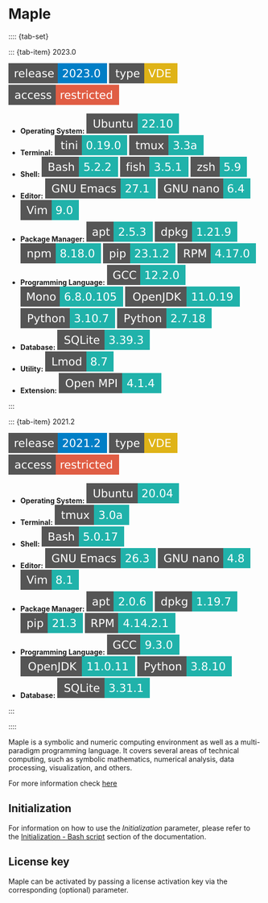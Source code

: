 # Maple

:::: {tab-set}

::: {tab-item} 2023.0

[![](badges/release-2023.0-blue.svg)](https://cloud.sdu.dk/app/jobs/create?app=maple&version=2023.0)
![type](badges/type-VDE-yellow.svg)
![access](badges/access-restricted-red.svg)
* **Operating System:** ![](./badges/Ubuntu-22.10-lightseagreen.svg)
* **Terminal:** ![](./badges/tini-0.19.0-lightseagreen.svg) ![](./badges/tmux-3.3a-lightseagreen.svg)
* **Shell:** ![](./badges/bash-5.2.2-lightseagreen.svg) ![](./badges/fish-3.5.1-lightseagreen.svg) ![](./badges/zsh-5.9-lightseagreen.svg)
* **Editor:** ![](./badges/emacs-27.1-lightseagreen.svg) ![](./badges/nano-6.4-lightseagreen.svg) ![](./badges/vim-9.0-lightseagreen.svg)
* **Package Manager:** ![](./badges/apt-2.5.3-lightseagreen.svg) ![](./badges/dpkg-1.21.9-lightseagreen.svg) ![](./badges/npm-8.18.0-lightseagreen.svg) ![](./badges/pip-23.1.2-lightseagreen.svg) ![](./badges/rpm-4.17.0-lightseagreen.svg)
* **Programming Language:** ![](./badges/GCC-12.2.0-lightseagreen.svg) ![](./badges/Mono-6.8.0.105-lightseagreen.svg) ![](./badges/OpenJDK-11.0.19-lightseagreen.svg) ![](./badges/Python-3.10.7-lightseagreen.svg) ![](./badges/Python-2.7.18-lightseagreen.svg)
* **Database:** ![](./badges/SQLite-3.39.3-lightseagreen.svg)
* **Utility:** ![](./badges/Lmod-8.7-lightseagreen.svg)
* **Extension:** ![](./badges/OpenMPI-4.1.4-lightseagreen.svg)

:::

::: {tab-item} 2021.2

[![](badges/release-2021.2-blue.svg)](https://cloud.sdu.dk/app/jobs/create?app=maple&version=2021.2)
![type](badges/type-VDE-yellow.svg)
![access](badges/access-restricted-red.svg)
* **Operating System:** ![](./badges/Ubuntu-20.04-lightseagreen.svg)
* **Terminal:** ![](./badges/tmux-3.0a-lightseagreen.svg)
* **Shell:** ![](./badges/bash-5.0.17-lightseagreen.svg)
* **Editor:** ![](./badges/emacs-26.3-lightseagreen.svg) ![](./badges/nano-4.8-lightseagreen.svg) ![](./badges/vim-8.1-lightseagreen.svg)
* **Package Manager:** ![](./badges/apt-2.0.6-lightseagreen.svg) ![](./badges/dpkg-1.19.7-lightseagreen.svg) ![](./badges/pip-21.3-lightseagreen.svg) ![](./badges/rpm-4.14.2.1-lightseagreen.svg)
* **Programming Language:** ![](./badges/GCC-9.3.0-lightseagreen.svg) ![](./badges/OpenJDK-11.0.11-lightseagreen.svg) ![](./badges/Python-3.8.10-lightseagreen.svg)
* **Database:** ![](./badges/SQLite-3.31.1-lightseagreen.svg)

:::

::::

Maple is a symbolic and numeric computing environment as well as a multi-paradigm programming language. It covers several areas of technical computing, such as symbolic mathematics, numerical analysis, data processing, visualization, and others.

For more information check [here](https://www.maplesoft.com/support/training/quickstart.aspx)

## Initialization

For information on how to use the *Initialization* parameter, please refer to the [Initialization - Bash script](../hands-on/init-sh.md) section of the documentation.

## License key

Maple can be activated by passing a license activation key via the corresponding (optional) parameter.
